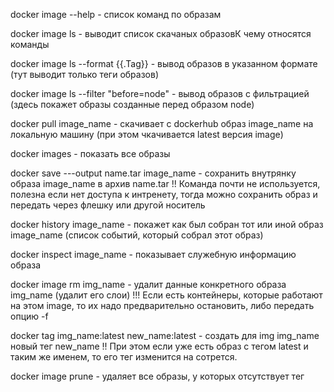 docker image --help - список команд по образам

docker image ls - выводит список скачаных образовК чему относятся команды

docker image ls --format {{.Tag}} - вывод образов в указанном формате (тут выводит только теги образов)

docker image ls --filter "before=node" - вывод образов с фильтрацией (здесь покажет образы созданные перед образом node)

docker pull image_name - скачивает с dockerhub образ image_name на локальную машину (при этом чкачивается latest версия image)

docker images - показать все образы

docker save ---output name.tar image_name - сохранить внутрянку образа image_name в архив name.tar
!! Команда почти не используется, полезна если нет доступа к интренету, тогда можно сохранить образ 
и передать через флешку или другой носитель

docker history image_name - покажет как был собран тот или иной образ image_name (список событий, который собрал этот образ)

docker inspect image_name - показывает служебную информацию образа

docker image rm img_name - удалит данные конкретного образа img_name (удалит его слои)
!!! Если есть контейнеры, которые работают на этом image, то их надо предварительно остановить, либо передать опцию -f

docker tag img_name:latest new_name:latest - создать для img img_name новый тег new_name
!! При этом если уже есть образ с тегом latest и таким же именем, то его тег изменится на сотрется.

docker image prune - удаляет все образы, у которых отсутствует тег
